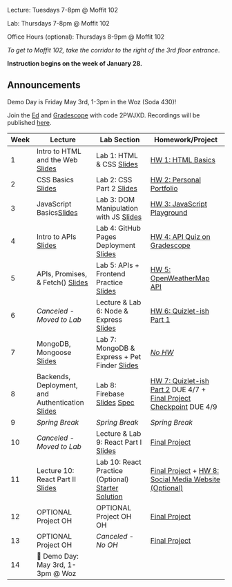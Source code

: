 Lecture: Tuesdays 7-8pm @ Moffit 102

Lab: Thursdays 7-8pm @ Moffit 102

Office Hours (optional): Thursdays 8-9pm @ Moffit 102

*To get to Moffit 102, take the corridor to the right of the 3rd floor entrance*.

**Instruction begins on the week of January 28.**

## Announcements
Demo Day is Friday May 3rd, 1-3pm in the Woz (Soda 430)!

Join the [Ed](https://edstem.org/us/join/RDVU5J) and [Gradescope](https://www.gradescope.com) with code 2PWJXD. Recordings will be published [here](https://drive.google.com/drive/folders/1vrX7TA2lg4-ujb6c0vJeqtR7tw6Jj0us?usp=sharing).

| Week | Lecture                                                                                                                                                                                                                                                                          | Lab Section                           | Homework/Project                                                                |
|------|----------------------------------------------------------------------------------------------------------------------------------------------------------------------------------------------------------------------------------------------------------------------------------|---------------------------------------|---------------------------------------------------------------------------------|
| 1    | Intro to HTML and the Web [Slides](https://docs.google.com/presentation/d/1TZakoOsaHnUA_axTgmk4-K6sovMi9XGh4rdz5KNLydc/edit?usp=sharing)    | Lab 1: HTML & CSS [Slides](https://docs.google.com/presentation/d/1em2PGMXVms8o_NXlU54pkb19CLLDIduHnNVFqcFFg6k/edit?usp=sharing)  | [HW 1: HTML Basics](#/hw/web/hw1)     |
| 2    | CSS Basics [Slides](https://docs.google.com/presentation/d/1cI-pR24ZJzLYDNCJFPnWnzyL9arfFQtjrLDG_VsWmi8/edit?usp=sharing)                             | Lab 2: CSS Part 2 [Slides](https://docs.google.com/presentation/d/1NRfkrVeIltAyNWseQGSOFE3BAQShZleyPc3xaiJ7G0I/edit?usp=sharing)   | [HW 2: Personal Portfolio](#/hw/web/hw2) |
| 3    | JavaScript Basics[Slides](https://docs.google.com/presentation/d/1t5bu8RWzyivoGc-xWWst7j3VxZeNupkQXfDpwTS63Js/edit?usp=sharing)   | Lab 3: DOM Manipulation with JS [Slides](https://docs.google.com/presentation/d/10lKBb1PmdKOH7-6mRXiv9pbtUoKbHLk8zwzakLwIUcg/edit?usp=sharing) | [HW 3: JavaScript Playground](#/hw/web/hw3)                                    |
| 4    | Intro to APIs [Slides](https://docs.google.com/presentation/d/1yKQm_XZ4xLvCUIfLFL9whyDn8C7cHM4wstHhzEtT6zA/edit?usp=sharing)      | Lab 4: GitHub Pages Deployment [Slides](https://docs.google.com/presentation/d/1YDNhd5DijbheMaqVlsjrxaX-o27HwrcDzun58i2dHI4/edit?usp=sharing)            | [HW 4: API Quiz on Gradescope](https://www.gradescope.com)   |
| 5    | APIs, Promises, & Fetch() [Slides](https://docs.google.com/presentation/d/1tLwMNnEupiQjG6TnTQh2Q3x4lacnY1C5bu8talC585k/edit?usp=sharing)  | Lab 5: APIs + Frontend Practice [Slides](https://docs.google.com/presentation/d/1WuwDmlt6fFw8Xc6sgUWitnwHam_0MMfoE7ZVKSMQ1bg/edit?usp=sharing)   | [HW 5: OpenWeatherMap API](#/hw/web/hw5)       |
| 6    | *Canceled - Moved to Lab*    | Lecture & Lab 6: Node & Express [Slides](https://docs.google.com/presentation/d/1n0ersNZPwSVEaPOPSjo4EphlGFBNMzDsf6456ieQB1g/edit?usp=sharing)           | [HW 6: Quizlet-ish Part 1](#/hw/web/hw6) |
| 7    | MongoDB, Mongoose [Slides](https://docs.google.com/presentation/d/1FOOB7BvHqc9OfJysvjELBfxbg054zSwdGBFDPiQenuY/edit)     | Lab 7: MongoDB & Express + Pet Finder  [Slides](https://docs.google.com/presentation/d/1kIfvftMkEyDe6ZvmdvbD7dao4Bhizy9MHgD8ZKU0RnQ/edit)          | [*No HW*](https://youtu.be/dQw4w9WgXcQ) |
| 8    | Backends, Deployment, and Authentication [Slides](https://cubstart.github.io/web-slides/lecture-8/)   | Lab 8: Firebase [Slides](https://docs.google.com/presentation/d/1Rb0fgENC1EF_chbX8Rga8dlyvKGty1n7K1LZHV5Sohg/edit) [Spec](#/hw/web/firebaseHW) |  [HW 7: Quizlet-ish Part 2](#/hw/web/hw7) DUE 4/7 + [Final Project Checkpoint](#/hw/web/spec) DUE 4/9
| 9    | *Spring Break*   | *Spring Break*           | *Spring Break* |
| 10   | *Canceled - Moved to Lab* | Lecture & Lab 9: React Part I [Slides](https://docs.google.com/presentation/d/1Acq_bQXCexFC3whng5EyEaFiWmqTx8qsN9TpLvFFPdw/edit) | [Final Project](#/hw/web/spec)   |
| 11   | Lecture 10: React Part II [Slides](https://docs.google.com/presentation/d/1olL1RT1HI9hGdr8FANC4IHuITz8cqN6lAPivgh9YNBs/edit?usp=sharing)  | Lab 10: React Practice (Optional) [Starter](assets/lab10/lab10-starter.zip) [Solution](assets/lab10/lab10-solution.zip) | [Final Project](#/hw/web/spec) + [HW 8: Social Media Website (Optional)](#/hw/web/hw8)|
| 12   | OPTIONAL Project OH        | OPTIONAL Project OH OH                     | [Final Project](#/hw/web/spec)  |
| 13   | OPTIONAL Project OH        | *Canceled - No OH*               | [Final Project](#/hw/web/spec)  |
| 14   | 🎉 Demo Day: May 3rd, 1-3pm @ Woz  |


[comment]: <> "Note: removed HW 8: Create your own API in SP24"

